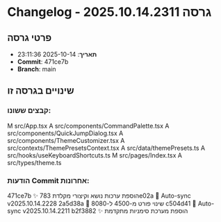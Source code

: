 # Changelog - גרסה 2025.10.14.2311

## פרטי גרסה
- **תאריך**: 2025-10-14 23:11:36
- **Commit**: 471ce7b
- **Branch**: main

## שינויים בגרסה זו
### קבצים ששונו:
M	src/App.tsx
A	src/components/CommandPalette.tsx
A	src/components/QuickJumpDialog.tsx
A	src/components/ThemeCustomizer.tsx
A	src/contexts/ThemePresetsContext.tsx
A	src/data/themePresets.ts
A	src/hooks/useKeyboardShortcuts.ts
M	src/pages/Index.tsx
A	src/types/theme.ts

### הודעות Commit אחרונות:
471ce7b ✨ הוספת ערכות נושא וקיצורי מקלדת
783e02a 🔄 Auto-sync v2025.10.14.2228
2a5d38a 🔧 שינוי פורט מ-4500 ל-8080
c504d41 🔄 Auto-sync v2025.10.14.2211
b2f3882 ✨ הוספת מערכת סימניות מתקדמת
